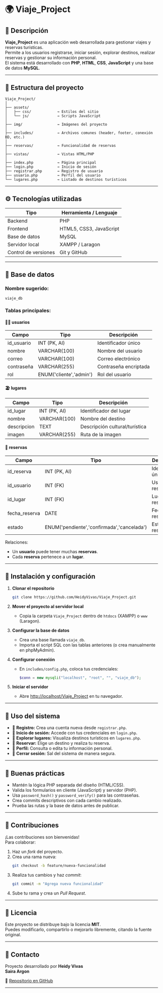 # 🌍 Viaje_Project

## 📖 Descripción
**Viaje_Project** es una aplicación web desarrollada para gestionar viajes y reservas turísticas.  
Permite a los usuarios registrarse, iniciar sesión, explorar destinos, realizar reservas y gestionar su información personal.  
El sistema está desarrollado con **PHP**, **HTML**, **CSS**, **JavaScript** y una base de datos **MySQL**.

---

## 🧱 Estructura del proyecto

```
Viaje_Project/
│
├── assets/
│   ├── css/            → Estilos del sitio
│   └── js/             → Scripts JavaScript
│
├── img/                → Imágenes del proyecto
│
├── includes/           → Archivos comunes (header, footer, conexión BD, etc.)
│
├── reservas/           → Funcionalidad de reservas
│
├── vistas/             → Vistas HTML/PHP
│
├── index.php           → Página principal
├── login.php           → Inicio de sesión
├── registrar.php       → Registro de usuario
├── usuario.php         → Perfil del usuario
└── lugares.php         → Listado de destinos turísticos
```

---

## ⚙️ Tecnologías utilizadas

| Tipo | Herramienta / Lenguaje |
|------|--------------------------|
| Backend | PHP |
| Frontend | HTML5, CSS3, JavaScript |
| Base de datos | MySQL |
| Servidor local | XAMPP / Laragon |
| Control de versiones | Git y GitHub |

---

## 💾 Base de datos

### Nombre sugerido:
`viaje_db`

### Tablas principales:
#### 🧍‍♀️ usuarios
| Campo | Tipo | Descripción |
|--------|------|-------------|
| id_usuario | INT (PK, AI) | Identificador único |
| nombre | VARCHAR(100) | Nombre del usuario |
| correo | VARCHAR(100) | Correo electrónico |
| contraseña | VARCHAR(255) | Contraseña encriptada |
| rol | ENUM('cliente','admin') | Rol del usuario |

#### 🏖️ lugares
| Campo | Tipo | Descripción |
|--------|------|-------------|
| id_lugar | INT (PK, AI) | Identificador del lugar |
| nombre | VARCHAR(100) | Nombre del destino |
| descripcion | TEXT | Descripción cultural/turística |
| imagen | VARCHAR(255) | Ruta de la imagen |

#### 📅 reservas
| Campo | Tipo | Descripción |
|--------|------|-------------|
| id_reserva | INT (PK, AI) | Identificador único |
| id_usuario | INT (FK) | Usuario que reserva |
| id_lugar | INT (FK) | Lugar reservado |
| fecha_reserva | DATE | Fecha de la reserva |
| estado | ENUM('pendiente','confirmada','cancelada') | Estado de la reserva |

Relaciones:
- Un **usuario** puede tener muchas **reservas**.  
- Cada **reserva** pertenece a un **lugar**.

---

## 🚀 Instalación y configuración

1. **Clonar el repositorio**
   ```bash
   git clone https://github.com/HeidyVivas/Viaje_Project.git
   ```

2. **Mover el proyecto al servidor local**
   - Copia la carpeta `Viaje_Project` dentro de `htdocs` (XAMPP) o `www` (Laragon).

3. **Configurar la base de datos**
   - Crea una base llamada `viaje_db`.
   - Importa el script SQL con las tablas anteriores (o crea manualmente en phpMyAdmin).

4. **Configurar conexión**
   - En `includes/config.php`, coloca tus credenciales:
     ```php
     $conn = new mysqli("localhost", "root", "", "viaje_db");
     ```

5. **Iniciar el servidor**
   - Abre [http://localhost/Viaje_Project](http://localhost/Viaje_Project) en tu navegador.

---

## 🧭 Uso del sistema

- 📝 **Registro:** Crea una cuenta nueva desde `registrar.php`.  
- 🔐 **Inicio de sesión:** Accede con tus credenciales en `login.php`.  
- 🌆 **Explorar lugares:** Visualiza destinos turísticos en `lugares.php`.  
- 📆 **Reservar:** Elige un destino y realiza tu reserva.  
- 👤 **Perfil:** Consulta o edita tu información personal.  
- 🚪 **Cerrar sesión:** Sal del sistema de manera segura.

---

## 🧩 Buenas prácticas

- Mantén la lógica PHP separada del diseño (HTML/CSS).
- Valida los formularios en cliente (JavaScript) y servidor (PHP).
- Usa `password_hash()` y `password_verify()` para las contraseñas.
- Crea commits descriptivos con cada cambio realizado.
- Prueba las rutas y la base de datos antes de publicar.

---

## 🤝 Contribuciones

¡Las contribuciones son bienvenidas!  
Para colaborar:

1. Haz un *fork* del proyecto.  
2. Crea una rama nueva:  
   ```bash
   git checkout -b feature/nueva-funcionalidad
   ```
3. Realiza tus cambios y haz *commit*:  
   ```bash
   git commit -m "Agrega nueva funcionalidad"
   ```
4. Sube tu rama y crea un *Pull Request*.

---

## 📜 Licencia
Este proyecto se distribuye bajo la licencia **MIT**.  
Puedes modificarlo, compartirlo o mejorarlo libremente, citando la fuente original.

---

## 📧 Contacto
Proyecto desarrollado por 
**Heidy Vivas**  
**Saira Argon**

📩 [Repositorio en GitHub](https://github.com/HeidyVivas/Viaje_Project)

---

